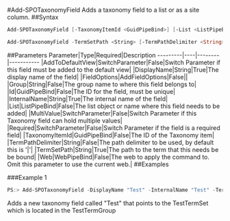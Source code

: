 #Add-SPOTaxonomyField
Adds a taxonomy field to a list or as a site column.
##Syntax
```powershell
Add-SPOTaxonomyField [-TaxonomyItemId <GuidPipeBind>] [-List <ListPipeBind>] -DisplayName <String> -InternalName <String> [-Group <String>] [-Id <GuidPipeBind>] [-AddToDefaultView [<SwitchParameter>]] [-MultiValue [<SwitchParameter>]] [-Required [<SwitchParameter>]] [-FieldOptions <AddFieldOptions>] [-Web <WebPipeBind>]
```


```powershell
Add-SPOTaxonomyField -TermSetPath <String> [-TermPathDelimiter <String>] [-List <ListPipeBind>] -DisplayName <String> -InternalName <String> [-Group <String>] [-Id <GuidPipeBind>] [-AddToDefaultView [<SwitchParameter>]] [-MultiValue [<SwitchParameter>]] [-Required [<SwitchParameter>]] [-FieldOptions <AddFieldOptions>] [-Web <WebPipeBind>]
```


##Parameters
Parameter|Type|Required|Description
---------|----|--------|-----------
|AddToDefaultView|SwitchParameter|False|Switch Parameter if this field must be added to the default view|
|DisplayName|String|True|The display name of the field|
|FieldOptions|AddFieldOptions|False||
|Group|String|False|The group name to where this field belongs to|
|Id|GuidPipeBind|False|The ID for the field, must be unique|
|InternalName|String|True|The internal name of the field|
|List|ListPipeBind|False|The list object or name where this field needs to be added|
|MultiValue|SwitchParameter|False|Switch Parameter if this Taxonomy field can hold multiple values|
|Required|SwitchParameter|False|Switch Parameter if the field is a required field|
|TaxonomyItemId|GuidPipeBind|False|The ID of the Taxonomy item|
|TermPathDelimiter|String|False|The path delimiter to be used, by default this is '|'|
|TermSetPath|String|True|The path to the term that this needs be be bound|
|Web|WebPipeBind|False|The web to apply the command to. Omit this parameter to use the current web.|
##Examples

###Example 1
```powershell
PS:> Add-SPOTaxonomyField -DisplayName "Test" -InternalName "Test" -TermSetPath "TestTermGroup|TestTermSet"
```
Adds a new taxonomy field called "Test" that points to the TestTermSet which is located in the TestTermGroup
